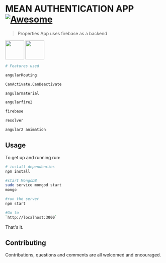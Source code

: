 # MEAN AUTHENTICATION APP [![Awesome](https://cdn.rawgit.com/sindresorhus/awesome/d7305f38d29fed78fa85652e3a63e154dd8e8829/media/badge.svg)](https://abdallahbedir.github.io/propreties-app/)
> Properties App uses firebase as a backend

[<img width="60" align="middle" src="https://www.ag-grid.com/images/angular2.png">](https://angular.io/)
[<img width="60" align="middle" src="https://firebase.google.com/_static/images/firebase/touchicon-180.png">](https://firebase.google.com/)

``` bash
# Features used 

angularRouting

CanActivate,CanDeactivate

angularmaterial

angularfire2

firebase

resolver

angular2 animation

```

## Usage
To get up and running run:
``` bash
# install dependencies
npm install

#start MongoDB
sudo service mongod start
mongo

#run the server
npm start

#Go to 
`http://localhost:3000`
```
That's it.


## Contributing

Contributions, questions and comments are all welcomed and encouraged. 
